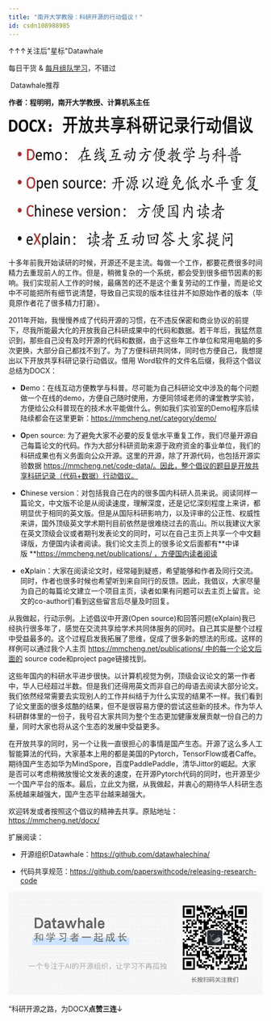 ```yaml
---
title: "南开大学教授：科研开源的行动倡议！"
id: csdn108988985
---
```


↑↑↑关注后"星标"Datawhale

每日干货 & [每月组队学习](https://mp.weixin.qq.com/mp/appmsgalbum?__biz=MzIyNjM2MzQyNg%3D%3D&action=getalbum&album_id=1338040906536108033#wechat_redirect)，不错过

 Datawhale推荐 

**作者：程明明，南开大学教授、计算机系主任**

![](../img/2aff76dd2585fbc7a27460605dad0f7e.png)十多年前我开始读研的时候，开源还不是主流。每做一个工作，都要花费很多时间精力去重现前人的工作。但是，稍微复杂的一个系统，都会受到很多细节因素的影响。我们实现前人工作的时候，最痛苦的还不是这个重复劳动的工作量，而是论文中不可能把所有细节说清楚，导致自己实现的版本往往并不如原始作者的版本（毕竟原作者花了很多精力打磨）。

2011年开始，我慢慢养成了代码开源的习惯，在不违反保密和商业协议的前提下，尽我所能最大化的开放我自己科研成果中的代码和数据。若干年后，我猛然意识到，那些自己没有及时开源的代码和数据，由于这些年工作单位和常用电脑的多次更换，大部分自己都找不到了。为了方便科研共同体，同时也方便自己，我想提出以下开放共享科研记录行动倡议。借用 Word软件的文件名后缀，我将这个倡议总结为DOCX：

*   **D**emo：在线互动方便教学与科普。尽可能为自己科研论文中涉及的每个问题做一个在线的demo，方便自己随时使用，方便同领域老师的课堂教学实验，方便给公众科普现在的技术水平能做什么。例如我们实验室的Demo程序后续陆续都会在这里更新：https://mmcheng.net/category/demo/

*   **O**pen source: 为了避免大家不必要的反复低水平重复工作，我们尽量开源自己每篇论文的代码。作为大部分科研资助来源于政府资金的事业单位，我们的科研成果也有义务面向公众开源。这里的开源，除了开源代码，也包括开源实验数据 https://mmcheng.net/code-data/。因此，整个倡议的题目是开放共享科研记录（代码+数据）行动倡议。

*   **C**hinese version：对包括我自己在内的很多国内科研人员来说。阅读同样一篇论文，中文版不论是从阅读速度，理解深度，还是记忆深刻程度上来讲，都明显优于相同的英文版。但是从国际科研影响力，以及评审的公正性、权威性来讲，国外顶级英文学术期刊目前依然是很难绕过去的高山。所以我建议大家在英文顶级会议或者期刊发表论文的同时，可以在自己主页上共享一个中文翻译版，方便国内读者阅读。我们论文主页上的很多论文后面都有**中译版 **https://mmcheng.net/publications/ ，方便国内读者阅读

*   e**X**plain：大家在阅读论文时，经常碰到疑惑，希望能够和作者及同行交流。同时，作者也很多时候也希望听到来自同行的反馈。因此，我倡议，大家尽量为自己的每篇论文建立一个项目主页，读者如果有问题可以去主页上留言。论文的co-author们看到这些留言后尽量及时回复。

从我做起，行动示例。上述倡议中开源(Open source)和回答问题(eXplain)我已经执行很多年了，感觉在交流共享给学术共同体服务的同时。自己其实是整个过程中受益最多的。这个过程启发我拓展了思维，促成了很多新的想法的形成。这样的样例可以通过我个人主页 https://mmcheng.net/publications/ 中的每一个论文后面的 source code和project page链接找到。

这些年国内的科研水平进步很快。以计算机视觉为例，顶级会议论文的第一作者中，华人已经超过半数。但是我们还得用英文而非自己的母语去阅读大部分论文。我们依然经常需要去实现别人的工作并纠结于为什么实现的结果不一样。我们看到了论文里面的很多炫酷的结果，但不是很容易方便的尝试这些新的技术。作为华人科研群体里的一份子，我号召大家共同为整个生态更加健康发展贡献一份自己的力量，同时大家也将从这个生态的发展中受益更多。

在开放共享的同时，另一个让我一直很担心的事情是国产生态。开源了这么多人工智能算法的代码，大家基本上用的都是美国的Pytorch，TensorFlow或者Caffe。期待国产生态如华为MindSpore，百度PaddlePaddle，清华Jittor的崛起。大家是否可以考虑稍微放慢论文发表的速度，在开源Pytorch代码的同时，也开源至少一个国产平台的版本。最后，立此文为据，从我做起，并衷心的期待华人科研生态系统越来越强大，国产生态平台越来越强大。

欢迎转发或者按照这个倡议的精神去共享。原贴地址：https://mmcheng.net/docx/

扩展阅读：

*   开源组织Datawhale：https://github.com/datawhalechina/

*   代码共享规范：https://github.com/paperswithcode/releasing-research-code

![](../img/ac1260bd6d55ebcd4401293b8b1ef5ff.png)

“科研开源之路，为DOCX**点****赞****三连**↓